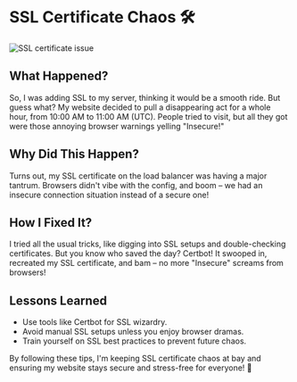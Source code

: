 # SSL Certificate Chaos 🛠️
![SSL certificate issue](https://imgflip.com/i/8pqi31)

## What Happened?

So, I was adding SSL to my server, thinking it would be a smooth ride. But guess what? My website decided to pull a disappearing act for a whole hour, from 10:00 AM to 11:00 AM (UTC). People tried to visit, but all they got were those annoying browser warnings yelling "Insecure!"

## Why Did This Happen?

Turns out, my SSL certificate on the load balancer was having a major tantrum. Browsers didn't vibe with the config, and boom – we had an insecure connection situation instead of a secure one!

## How I Fixed It?

I tried all the usual tricks, like digging into SSL setups and double-checking certificates. But you know who saved the day? Certbot! It swooped in, recreated my SSL certificate, and bam – no more "Insecure" screams from browsers!

## Lessons Learned

- Use tools like Certbot for SSL wizardry.
- Avoid manual SSL setups unless you enjoy browser dramas.
- Train yourself on SSL best practices to prevent future chaos.

By following these tips, I'm keeping SSL certificate chaos at bay and ensuring my website stays secure and stress-free for everyone! 🚀
